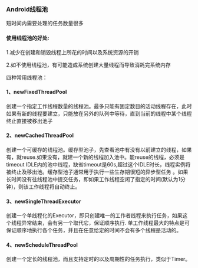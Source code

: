 ### Android线程池
短时间内需要处理的任务数量很多

#### 使用线程池的好处:

1.减少在创建和销毁线程上所花的时间以及系统资源的开销

2.如不使用线程池，有可能造成系统创建大量线程而导致消耗完系统内存

四种常用线程池：

#### 1、newFixedThreadPool
创建一个指定工作线程数量的线程池。最多只能有固定数目的活动线程存在，此时如果有新的线程要建立，只能放在另外的队列中等待，直到当前的线程中某个线程终止直接被移出池子

#### 2、newCachedThreadPool
创建一个可缓存的线程池。缓存型池子，先查看池中有没有以前建立的线程，如果有，就reuse.如果没有，就建一个新的线程加入池中。能reuse的线程，必须是timeout IDLE内的池中线程，缺省timeout是60s,超过这个IDLE时长，线程实例将被终止及移出池。缓存型池子通常用于执行一些生存期很短的异步型任务 。如果长时间没有往线程池中提交任务，即如果工作线程空闲了指定的时间(默认为1分钟)，则该工作线程将自动终止。

#### 3、newSingleThreadExecutor
创建一个单线程化的Executor，即只创建唯一的工作者线程来执行任务，如果这个线程异常结束，会有另一个取代它，保证顺序执行. 单工作线程最大的特点是可保证顺序地执行各个任务，并且在任意给定的时间不会有多个线程是活动的。

#### 4、newScheduleThreadPool
创建一个定长的线程池，而且支持定时的以及周期性的任务执行，类似于Timer。
